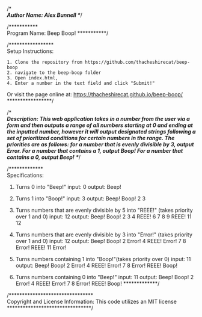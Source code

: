 
/**********\
Author Name:
Alex Bunnell
\**********/


/***********\
Program Name:
Beep Boop!
\***********/


/*****************\
Setup Instructions:

    1. Clone the repository from https://github.com/thacheshirecat/beep-boop
    2. navigate to the beep-boop folder
    3. Open index.html,
    4. Enter a number in the text field and click "Submit!"

Or visit the page online at: https://thacheshirecat.github.io/beep-boop/
\*****************/


/**********\
Description:
This web application takes in a number from the user via a form and then outputs a range of all numbers starting at 0 and ending at the inputted number, however it will output designated strings following a set of prioritized conditions for certain numbers in the range. The priorities are as follows: for a number that is evenly divisible by 3, output Error. For a number that contains a 1, output Boop! For a number that contains a 0, output Beep!
\**********/


/*************\
Specifications:
1. Turns 0 into "Beep!"
  input: 0
  output: Beep!

2. Turns 1 into "Boop!"
  input: 3
  output: Beep! Boop! 2 3

3. Turns numbers that are evenly divisible by 5 into "REEE!" (takes priority over 1 and 0)
  input: 12
  output: Beep! Boop! 2 3 4 REEE! 6 7 8 9 REEE! 11 12

4. Turns numbers that are evenly divisible by 3 into "Error!" (takes priority over 1 and 0)
  input: 12
  output: Beep! Boop! 2 Error! 4 REEE! Error! 7 8 Error! REEE! 11 Error!

5. Turns numbers containing 1 into "Boop!"(takes priority over 0)
  input: 11
  output: Beep! Boop! 2 Error! 4 REEE! Error! 7 8 Error! REEE! Boop!

6. Turns numbers containing 0 into "Beep!"
  input: 11
  output: Beep! Boop! 2 Error! 4 REEE! Error! 7 8 Error! REEE! Boop!
\*************/

/********************************\
Copyright and License Information:
This code utilizes an MIT license
\********************************/
